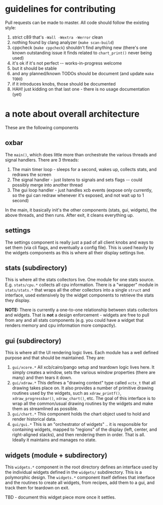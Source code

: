 # guidelines for contributing

Pull requests can be made to master.
All code should follow the existing style:

1. strict c89 that's `-Wall -Wextra -Werror` clean
2. nothing found by clang analyzer (`make scan-build`)
3. cppcheck (`make cppcheck`) shouldn't find anything new (there's one known
   outstanding issue it finds related to `chart_print()` never being used)
4. it's ok if it's not perfect -- works-in-progress welcome
5. but it should be stable
6. and any planned/known TODOs should be document (and update `make TODO`)
7. if it introduces knobs, those should be documented
8. HAH! just kidding on that last one - there is no usage documentation (yet)

# a note about overall architecture

These are the following components

## oxbar

The `main()`, which does little more than orchestrate the various threads and
signal handlers. There are 3 threads:
1. The main timer loop - sleeps for a second, wakes up, collects stats, and
   redraws the screen
2. The signal handler - just listens to signals and sets flags -- could
   possibly merge into another thread
3. The gui loop handler - just handles xcb events (expose only currently, so
   the gui can redraw whenever it's exposed, and not wait up to 1 second)

In the main, it basically init's the other components (stats, gui, widgets),
the above threads, and then runs. After exit, it cleans everything up.

## settings

The settings component is really just a pad of all client knobs and ways to
set them (via cli flags, and eventually a config file). This is used heavily
by the widgets components as this is where all their display settings live.

## stats (subdirectory)

This is where all the stats collectors live. One module for one stats source.
E.g. `stats/cpu.*` collects all cpu information. There is a "wrapper" module
in `stats/stats.*` that wraps all the other collectors into a single
`struct` and interface, used extensively by the widget components to retrieve
the stats they display.

**NOTE:** There is currently a one-to-one relationship between stats collectors
and widgets. That is **not** a design enforcement - widgets are free to pull
from any and all stats components (e.g. you could have a widget that renders
memory and cpu information more compactly).

## gui (subdirectory)

This is where all the UI rendering logic lives. Each module has a well defined
purpose and that should be maintained. They are:

1. `gui/xcore.*` All xcb/cairo/pango setup and teardown logic lives here. It
   simply creates a window, sets the various window properties (there are
   many) and then tears it down.
2. `gui/xdraw.*` This defines a "drawing context" type called `xctx_t` that
   all drawing takes place on. It also provides a number of primitive drawing
   routines used by the widgets, such as `xdraw_printf()`,
   `xdraw_progressbar()`, `xdraw_chart()`, etc. The goal of this interface is
   to wrap all the common/usual drawing routines by the widgets and make them
   as streamlined as possible.
3. `gui/chart.*` This component holds the chart object used to hold and render
   historical data.
4. `gui/gui.*` This is an "orchestrator of widgets" .. it is responsible for
   containing widgets, mapped to "regions" of the display (left, center, and
   right-aligned stacks), and then rendering them in order. That is all.
   Ideally it maintains and manages no state.

## widgets (module + subdirectory)

This `widgets.*` component in the root directory defines an interface used by
the individual widgets defined in the `widgets/` subdirectory. This is a
polymorphic design. The `widgets.*` component itself defines that interface
and the routines to create all widgets, from recipes, add them to a gui, and
track them for teardown on exit.

TBD - document this widget piece more once it settles.
